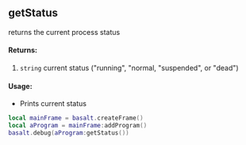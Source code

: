 ## getStatus
returns the current process status

#### Returns:
1. `string` current status ("running", "normal, "suspended", or "dead")

#### Usage:
* Prints current status
```lua
local mainFrame = basalt.createFrame()
local aProgram = mainFrame:addProgram()
basalt.debug(aProgram:getStatus())
```
